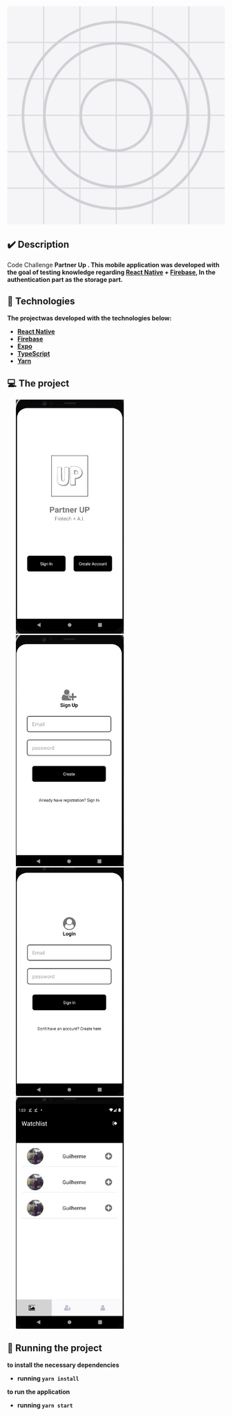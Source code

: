 <p align="center">
  <img src= "/assets/icon.png"
  width="700" heigth="700"><br>
</p>

## ✔️ Description

Code Challenge <b> Partner Up <b>. This mobile application was developed with the goal of testing knowledge regarding [React Native](https://reactnative.dev/) +
[Firebase](https://firebase.google.com/?hl=pt), In the authentication part as the storage part.

## 🚀 Technologies

The projectwas developed with the technologies below:

- [React Native](https://facebook.github.io/react-native/)
- [Firebase](https://firebase.google.com/?hl=pt)
- [Expo](https://expo.io/)
- [TypeScript](https://www.typescriptlang.org/)
- [Yarn](https://yarnpkg.com/)

## 💻 The project

<p float="center">
  <img src="/assets/landing.png" width="250" hspace="20" /> 
  <img src="/assets/login.png" width="250" hspace="20"/>
  <img src="/assets/create.png" width="250" hspace="20"/> 
  <img src="/assets/home.png" width="250"hspace="20"/>
</p>

## 🔖 Running the project

to install the necessary dependencies

- running `yarn install`

to run the application

- running `yarn start`
